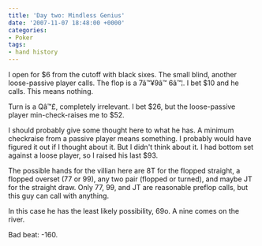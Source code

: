 ```yaml
---
title: 'Day two: Mindless Genius'
date: '2007-11-07 18:48:00 +0000'
categories:
- Poker
tags:
- hand history
---
```

<p>I open for $6 from the cutoff with black sixes. The small blind, another loose-passive player calls. The flop is a 7&acirc;&trade;&yen;9&acirc;&trade;&nbsp;6&acirc;&trade;&brvbar;. I bet $10 and he calls. This means nothing.</p>
<p>Turn is a Q&acirc;&trade;&pound;, completely irrelevant. I bet $26, but the loose-passive player min-check-raises me to $52.</p>
<p>I should probably give some thought here to what he has. A minimum checkraise from a passive player means something. I probably would have figured it out if I thought about it. But I didn't think about it. I had bottom set against a loose player, so I raised his last $93.</p>
<p>The possible hands for the villian here are 8T for the flopped straight, a flopped overset (77 or 99), any two pair (flopped or turned), and maybe JT for the straight draw. Only 77, 99, and JT are reasonable preflop calls, but this guy can call with anything.</p>
<p>In this case he has the least likely possibility, 69o. A nine comes on the river.</p>
<p>Bad beat: -160.</p>
